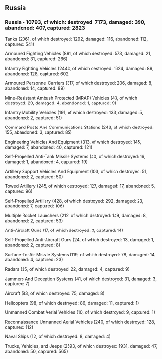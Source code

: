 
 
 ## Russia
 
 ### Russia - 10793, of which: destroyed: 7173, damaged: 390, abandoned: 407, captured: 2823

 

 

 Tanks (2061, of which destroyed: 1292, damaged: 116, abandoned: 112, captured: 541)

 Armoured Fighting Vehicles (891, of which destroyed: 573, damaged: 21, abandoned: 31, captured: 266)

 Infantry Fighting Vehicles (2443, of which destroyed: 1624, damaged: 89, abandoned: 128, captured: 602)

 Armoured Personnel Carriers (317, of which destroyed: 206, damaged: 8, abandoned: 14, captured: 89)

 Mine-Resistant Ambush Protected (MRAP) Vehicles (43, of which destroyed: 29, damaged: 4, abandoned: 1, captured: 9)

 Infantry Mobility Vehicles (191, of which destroyed: 133, damaged: 5, abandoned: 2, captured: 51)

 Command Posts And Communications Stations (243, of which destroyed: 155, abandoned: 3, captured: 85)

 Engineering Vehicles And Equipment (313, of which destroyed: 145, damaged: 7, abandoned: 40, captured: 121)

 Self-Propelled Anti-Tank Missile Systems (40, of which destroyed: 16, damaged: 1, abandoned: 4, captured: 19)

 Artillery Support Vehicles And Equipment (103, of which destroyed: 51, abandoned: 2, captured: 50)

 Towed Artillery (245, of which destroyed: 127, damaged: 17, abandoned: 5, captured: 96)

 Self-Propelled Artillery (428, of which destroyed: 292, damaged: 23, abandoned: 7, captured: 106)

 Multiple Rocket Launchers (212, of which destroyed: 149, damaged: 8, abandoned: 2, captured: 53)

 Anti-Aircraft Guns (17, of which destroyed: 3, captured: 14)

 Self-Propelled Anti-Aircraft Guns (24, of which destroyed: 13, damaged: 1, abandoned: 2, captured: 8)

 Surface-To-Air Missile Systems (119, of which destroyed: 78, damaged: 14, abandoned: 4, captured: 23)

 Radars (35, of which destroyed: 22, damaged: 4, captured: 9)

 Jammers And Deception Systems (41, of which destroyed: 31, damaged: 3, captured: 7)

 Aircraft (83, of which destroyed: 75, damaged: 8)

 Helicopters (98, of which destroyed: 86, damaged: 11, captured: 1)

 Unmanned Combat Aerial Vehicles (10, of which destroyed: 9, captured: 1)

 Reconnaissance Unmanned Aerial Vehicles (240, of which destroyed: 128, captured: 112)

 Naval Ships (12, of which destroyed: 8, damaged: 4)

 Trucks, Vehicles, and Jeeps (2593, of which destroyed: 1931, damaged: 47, abandoned: 50, captured: 565)

